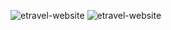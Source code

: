 ![etravel-website](https://github.com/plonk-jpeg/etravel/blob/main/ressources-etravel/etravel-desktop.gif)
![etravel-website](https://github.com/plonk-jpeg/etravel/blob/main/ressources-etravel/etravel-urlfeature.gif)
